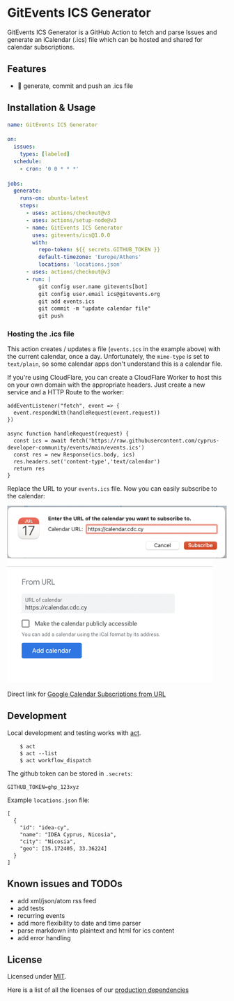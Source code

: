 # GitEvents ICS Generator

GitEvents ICS Generator is a GitHub Action to fetch and parse Issues and
generate an iCalendar (.ics) file which can be hosted and shared for calendar
subscriptions.

## Features

- :robot: generate, commit and push an .ics file

## Installation & Usage

```yml
name: GitEvents ICS Generator

on:
  issues:
    types: [labeled]
  schedule:
    - cron: '0 0 * * *'

jobs:
  generate:
    runs-on: ubuntu-latest
    steps:
      - uses: actions/checkout@v3
      - uses: actions/setup-node@v3
      - name: GitEvents ICS Generator
        uses: gitevents/ics@1.0.0
        with:
          repo-token: ${{ secrets.GITHUB_TOKEN }}
          default-timezone: 'Europe/Athens'
          locations: 'locations.json'
      - uses: actions/checkout@v3
      - run: |
          git config user.name gitevents[bot]
          git config user.email ics@gitevents.org
          git add events.ics
          git commit -m "update calendar file"
          git push
```

### Hosting the .ics file

This action creates / updates a file (`events.ics` in the example above) with
the current calendar, once a day. Unfortunately, the `mime-type` is set to
`text/plain`, so some calendar apps don't understand this is a calendar file.

If you're using CloudFlare, you can create a CloudFlare Worker to host this on
your own domain with the appropriate headers. Just create a new service and a
HTTP Route to the worker:

```
addEventListener("fetch", event => {
  event.respondWith(handleRequest(event.request))
})

async function handleRequest(request) {
  const ics = await fetch('https://raw.githubusercontent.com/cyprus-developer-community/events/main/events.ics')
  const res = new Response(ics.body, ics)
  res.headers.set('content-type','text/calendar')
  return res
}
```

Replace the URL to your `events.ics` file. Now you can easily subscribe to the
calendar:

![apple calendar](./assets/apple-calendar.png)
![google calendar](./assets/google-calendar.png)

Direct link for
[Google Calendar Subscriptions from URL](https://calendar.google.com/calendar/u/0/r/settings/addbyurl)

## Development

Local development and testing works with [act](https://github.com/nektos/act).

```
    $ act
    $ act --list
    $ act workflow_dispatch
```

The github token can be stored in `.secrets`:

```
GITHUB_TOKEN=ghp_123xyz
```

Example `locations.json` file:

```
[
  {
    "id": "idea-cy",
    "name": "IDEA Cyprus, Nicosia",
    "city": "Nicosia",
    "geo": [35.172405, 33.36224]
  }
]
```

## Known issues and TODOs

- add xml/json/atom rss feed
- add tests
- recurring events
- add more flexibility to date and time parser
- parse markdown into plaintext and html for ics content
- add error handling

## License

Licensed under [MIT](./LICENSE).

Here is a list of all the licenses of our
[production dependencies](./dist/licenses.txt)
